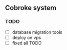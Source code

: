 ## Cobroke system

### TODO

- [ ] database migration tools
- [ ] deploy on vps
- [ ] fixed all TODO
